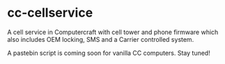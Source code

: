 # cc-cellservice
A cell service in Computercraft with cell tower and phone firmware which also includes OEM locking, SMS and a Carrier controlled system.

A pastebin script is coming soon for vanilla CC computers. Stay tuned!

